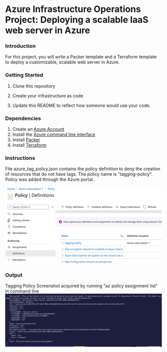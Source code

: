 # Azure Infrastructure Operations Project: Deploying a scalable IaaS web server in Azure

### Introduction
For this project, you will write a Packer template and a Terraform template to deploy a customizable, scalable web server in Azure.

### Getting Started
1. Clone this repository

2. Create your infrastructure as code

3. Update this README to reflect how someone would use your code.

### Dependencies
1. Create an [Azure Account](https://portal.azure.com) 
2. Install the [Azure command line interface](https://docs.microsoft.com/en-us/cli/azure/install-azure-cli?view=azure-cli-latest)
3. Install [Packer](https://www.packer.io/downloads)
4. Install [Terraform](https://www.terraform.io/downloads.html)

### Instructions
File azure_tag_policy.json contains the policy definition to deny the creation of resources that do not have tags. The policy name is "tagging-policy". Policy was added through the Azure portal. 

![Adding Policy](screenshot_adding_policy.png)

### Output

Tagging Policy Screenshot acquired by running "az policy assignment list" in command line
![Tagging Policy](screenshot_tagging_policy.png)

